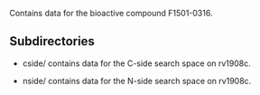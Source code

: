 Contains data for the bioactive compound F1501-0316.

## Subdirectories

- cside/ contains data for the C-side search space on rv1908c.

- nside/ contains data for the N-side search space on rv1908c.

